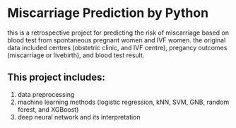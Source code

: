 # Miscarriage Prediction by Python
this is a retrospective project for predicting the risk of miscarriage based on blood test from spontaneous pregnant women and IVF women. the original data included centres (obstetric clinic, and IVF centre), pregancy outcomes (miscarriage or livebirth), and blood test result.

## This project includes:
1) data preprocessing
2) machine learning methods (logistic regression, kNN, SVM, GNB, random forest, and XGBoost)
3) deep neural network and its interpretation
